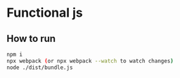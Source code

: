 # Functional js

## How to run

``` bash
npm i
npx webpack (or npx webpack --watch to watch changes)
node ./dist/bundle.js
```
